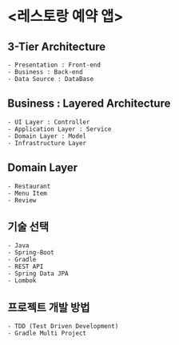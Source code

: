 # <레스토랑 예약 앱>

## 3-Tier Architecture

    - Presentation : Front-end
    - Business : Back-end
    - Data Source : DataBase
    
## Business : Layered Architecture

    - UI Layer : Controller
    - Application Layer : Service
    - Domain Layer : Model
    - Infrastructure Layer
    
## Domain Layer

    - Restaurant
    - Menu Item
    - Review
    
## 기술 선택

    - Java
    - Spring-Boot
    - Gradle
    - REST API
    - Spring Data JPA
    - Lombok
    
## 프로젝트 개발 방법

    - TDD (Test Driven Development)
    - Gradle Multi Project
